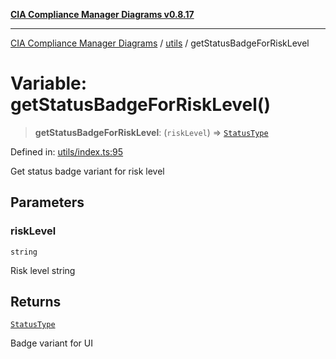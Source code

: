 [**CIA Compliance Manager Diagrams v0.8.17**](../../README.md)

***

[CIA Compliance Manager Diagrams](../../modules.md) / [utils](../README.md) / getStatusBadgeForRiskLevel

# Variable: getStatusBadgeForRiskLevel()

> **getStatusBadgeForRiskLevel**: (`riskLevel`) => [`StatusType`](../../components/common/StatusBadge/type-aliases/StatusType.md)

Defined in: [utils/index.ts:95](https://github.com/Hack23/cia-compliance-manager/blob/6a2219920f4c187f7eafa3e355e36b35c9c19248/src/utils/index.ts#L95)

Get status badge variant for risk level

## Parameters

### riskLevel

`string`

Risk level string

## Returns

[`StatusType`](../../components/common/StatusBadge/type-aliases/StatusType.md)

Badge variant for UI
